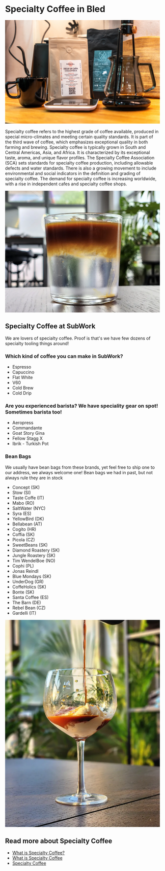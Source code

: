 # Specialty Coffee in Bled

![specialty_coffee_gear](pics/subwork_specialty_coffee_gear.jpg.webp)

Specialty coffee refers to the highest grade of coffee available, produced in special micro-climates and meeting certain quality standards. It is part of the third wave of coffee, which emphasizes exceptional quality in both farming and brewing. Specialty coffee is typically grown in South and Central Americas, Asia, and Africa. It is characterized by its exceptional taste, aroma, and unique flavor profiles. The Specialty Coffee Association (SCA) sets standards for specialty coffee production, including allowable defects and water standards. There is also a growing movement to include environmental and social indicators in the definition and grading of specialty coffee. The demand for specialty coffee is increasing worldwide, with a rise in independent cafes and specialty coffee shops.

![espresso_tonic](./pics/specialty_coffee_espresso_tonic.png.webp)

## Specialty Coffee at SubWork
We are lovers of specialty coffee. Proof is that's we have few dozens of specialty tooling things around! 

### Which kind of coffee you can make in SubWork?
- Espresso
- Capuccino
- Flat White
- V60
- Cold Brew
- Cold Drip

### Are you experienced barista? We have speciality gear on spot! Sometimes barista too!

- Aeropress
- Commandante
- Goat Story Gina
- Fellow Stagg X
- Ibrik - Turkish Pot

### Bean Bags
We usually have bean bags from these brands, yet feel free to ship one to our address, we always welcome one!
Bean bags we had in past, but not always rule they are in stock

- Concept (SK)
- Stow (SI)
- Taste Coffe (IT)
- Mabo (RO)
- SaltWater (NYC)
- Syra (ES)
- YellowBird (DK)
- Bellabean (AT)
- Cogito (HR)
- Coffia (SK)
- Picola (CZ)
- SweetBeans (SK)
- Diamond Roastery (SK)
- Jungle Roastery (SK)
- Tim WendelBoe (NO)
- Cophi (PL)
- Jonas Reindl 
- Blue Mondays (SK)
- UnderDog (GR)
- CoffeHolics (SK)
- Bonte (SK)
- Santa Coffee (ES)
- The Barn (DE)
- Rebel Bean (CZ)
- Gardelli (IT)

![Affoghato](./pics/speciality_coffee_affoghato.png.webp)

Read more about Specialty Coffee
---

- [What is Specialty Coffee?](https://sca.coffee/research/what-is-specialty-coffee)
- [What is Specialty Coffee](https://www.thespecialtycoffeecompany.com/resources/specialty-coffee/)
- [Specialty Coffee](https://en.wikipedia.org/wiki/Specialty_coffee)